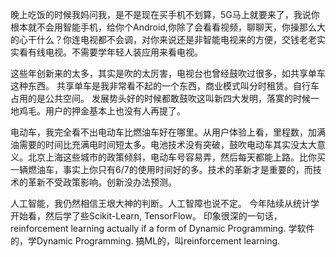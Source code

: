 晚上吃饭的时候我妈问我，是不是现在买手机不划算，5G马上就要来了，我说你根本就不会用智能手机，给你个Android,你除了会看看视频，聊聊天，你操那么大的心干什么？你连电视都不会调，对你来说还是非智能电视来的方便，交钱老老实实看有线电视。不需要学年轻人装应用来看电视。

这些年创新来的太多，其实是吹的太厉害，电视台也曾经鼓吹过很多，如共享单车这种东西。
共享单车是我非常看不起的一个东西，商业模式叫分时租赁。自行车占用的是公共空间。
发展势头好的时候都敢鼓吹这叫新四大发明，落寞的时候一地鸡毛。用户的押金基本上也没有人再提了。

电动车，我完全看不出电动车比燃油车好在哪里。从用户体验上看，里程数，加满油需要的时间比充满电时间短太多。电池技术没有突破，鼓吹电动车其实没太大意义。北京上海这些城市的政策倾斜，电动车号容易弄，然后每天都能上路。比你买一辆燃油车，事实上你只有6/7的使用时间好的多。技术的革新才是重要的，而技术的革新不受政策影响。创新没办法预测。

人工智能，我仍然相信王垠大神的判断。人工智障也说不定。
今年陆续从统计学开始看，然后学了些Scikit-Learn, TensorFlow。
印象很深的一句话，reinforcement learning actually if a form of Dynamic Programming.
学软件的，学Dynamic Programming. 
搞ML的，叫reinforcement learning. 


